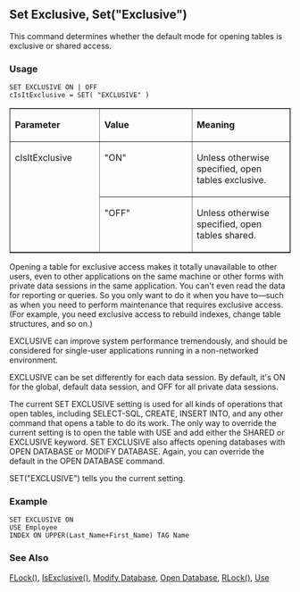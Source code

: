 ## Set Exclusive, Set("Exclusive")

This command determines whether the default mode for opening tables is exclusive or shared access.

### Usage

```foxpro
SET EXCLUSIVE ON | OFF
cIsItExclusive = SET( "EXCLUSIVE" )
```
<table border cellspacing=0 cellpadding=0 width=100%>
<tr>
  <td width=32% valign=top>
  <p><b>Parameter</b></p>
  </td>
  <td width=23% valign=top>
  <p><b>Value</b></p>
  </td>
  <td width=45% valign=top>
  <p><b>Meaning</b></p>
  </td>
 </tr>
<tr>
  <td width=32% rowspan=2 valign=top>
  <p>cIsItExclusive</p>
  </td>
  <td width=23% valign=top>
  <p>&quot;ON&quot;</p>
  </td>
  <td width=45% valign=top>
  <p>Unless otherwise specified, open tables exclusive.</p>
  </td>
 </tr>
<tr>
  <td width=33% valign=top>
  <p>&quot;OFF&quot;</p>
  </td>
  <td width=67% valign=top>
  <p>Unless otherwise specified, open tables shared.</p>
  </td>
 </tr>
</table>

Opening a table for exclusive access makes it totally unavailable to other users, even to other applications on the same machine or other forms with private data sessions in the same application. You can't even read the data for reporting or queries. So you only want to do it when you have to&mdash;such as when you need to perform maintenance that requires exclusive access. (For example, you need exclusive access to rebuild indexes, change table structures, and so on.)

EXCLUSIVE can improve system performance tremendously, and should be considered for single-user applications running in a non-networked environment.

EXCLUSIVE can be set differently for each data session. By default, it's ON for the global, default data session, and OFF for all private data sessions. 

The current SET EXCLUSIVE setting is used for all kinds of operations that open tables, including SELECT-SQL, CREATE, INSERT INTO, and any other command that opens a table to do its work. The only way to override the current setting is to open the table with USE and add either the SHARED or EXCLUSIVE keyword. SET EXCLUSIVE also affects opening databases with OPEN DATABASE or MODIFY DATABASE. Again, you can override the default in the OPEN DATABASE command.

SET("EXCLUSIVE") tells you the current setting.

### Example

```foxpro
SET EXCLUSIVE ON
USE Employee
INDEX ON UPPER(Last_Name+First_Name) TAG Name
```
### See Also

[FLock()](s4g203.md), [IsExclusive()](s4g371.md), [Modify Database](s4g320.md), [Open Database](s4g316.md), [RLock()](s4g204.md), [Use](s4g424.md)